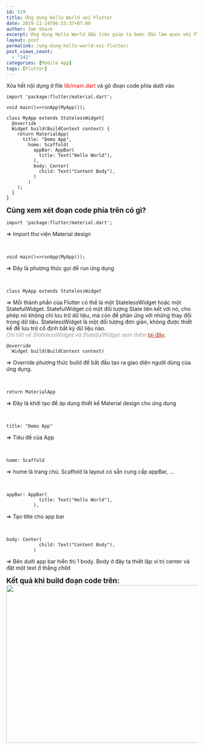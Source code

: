 ```yaml
---
id: 519
title: Ứng dụng Hello World với Flutter
date: 2019-11-24T06:53:37+07:00
author: Ime Share
excerpt: Ứng dụng Hello World đầu tiên giúp ta bước đầu làm quen với Flutter để bắt đầu hành trình tu luyện các tầng cao hơn về Flutter.
layout: post
permalink: /ung-dung-hello-world-voi-flutter/
post_views_count:
  - "141"
categories: [Mobile App]
tags: [Flutter]
---
```

Xóa hết nội dụng ở file <span style="color: #ff0000;">lib/main.dart</span> và gõ đoạn code phía dưới vào

```
import 'package:flutter/material.dart';

void main()=>runApp(MyApp());

class MyApp extends StatelessWidget{
  @override
  Widget build(BuildContext context) {
    return MaterialApp(
      title: "Demo App",
        home: Scaffold(
          appBar: AppBar(
            title: Text("Hello World"),
          ),
          body: Center(
            child: Text("Content Body"),
          )
        )
    );
  }
}
```

<span style="font-size: 14pt;"><strong>Cùng xem xét đoạn code phía trên có gì?</strong></span>

```
import 'package:flutter/material.dart';
```

=> Import thư viện Material design

&nbsp;

```
void main()=>runApp(MyApp());
```

=> Đây là phương thức gọi để run ứng dụng

&nbsp;

```
class MyApp extends StatelessWidget
```

=> Mỗi thành phần của Flutter có thể là một StatelessWidget hoặc một StatefulWidget. StatefulWidget có một đối tượng State liên kết với nó, cho phép nó không chỉ lưu trữ dữ liệu, mà còn để phản ứng với những thay đổi trong dữ liệu. StatelessWidget là một đối tượng đơn giản, không được thiết kế để lưu trữ cố định bất kỳ dữ liệu nào.  
<span style="color: #999999;"><em>Chi tiết về StatelessWidget và StatefulWidget xem thêm</em></span> <a style="color: red;" href="https://anhkevin.github.io/posts/statelesswidget-va-statefulwidget-trong-flutter-la-gi/"><span style="color: #993300;">tại đây</span></a>.

```
@override
  Widget build(BuildContext context) 
```

=> Override phương thức build để bắt đầu tạo ra giao diện người dùng của ứng dụng.

&nbsp;

```
return MaterialApp
```

=> Đây là khởi tạo để áp dụng thiết kế Material design cho ứng dụng

&nbsp;

```
title: "Demo App"
```

=> Tiêu đề của App

&nbsp;

```
home: Scaffold
```

=> home là trang chủ. Scaffold là layout có sẵn cung cấp appBar, &#8230;

&nbsp;

```
appBar: AppBar(
            title: Text("Hello World"),
          ),

```

=> Tạo title cho app bar

&nbsp;

```
body: Center(
            child: Text("Content Body"),
          )

```

=> Bên dưới app bar hiển thị 1 body. Body ở đây ta thiết lập ví trị center và đặt một text ở thằng child

<span style="font-size: 14pt;"><strong>Kết quả khi build đoạn code trên:</strong></span>  
[<img class="aligncenter wp-image-521 size-full" src="https://anhkevin.github.io/assets/img/uploads/2019/11/flutter-run-hello-work-share-blog.png" alt="" width="689" height="415" srcset="https://anhkevin.github.io/assets/img/uploads/2019/11/flutter-run-hello-work-share-blog.png 689w, https://anhkevin.github.io/assets/img/uploads/2019/11/flutter-run-hello-work-share-blog-300x181.png 300w, https://anhkevin.github.io/assets/img/uploads/2019/11/flutter-run-hello-work-share-blog-150x90.png 150w" sizes="(max-width: 689px) 100vw, 689px" />](https://anhkevin.github.io/assets/img/uploads/2019/11/flutter-run-hello-work-share-blog.png)